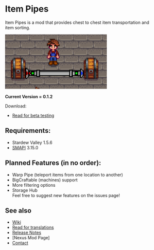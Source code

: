 # Item Pipes
Item Pipes is a mod that provides chest to chest item transportation and item sorting.

![Alt Text](gifs/simpleItemSending.gif)

**Current Version = 0.1.2**

Download:
- [Read for beta testing](testing.md)



## Requirements:
- Stardew Valley 1.5.6
- [SMAPI](https://smapi.io/) 3.15.0



## Planned Features (in no order):
- Warp Pipe (teleport items from one location to another)
- BigCraftable (machines) support
- More filtering options
- Storage Hub  
Feel free to suggest new features on the issues page!

## See also
- [Wiki](wiki.md)
- [Read for translations](../../translations.md)
- [Release Notes](release-notes.md)
- [Nexus Mod Page]
- [Contact](https://twitter.com/madded__)
